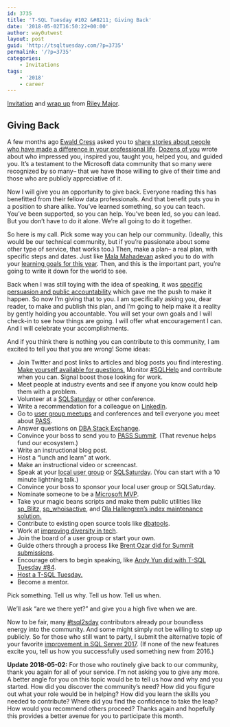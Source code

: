 ```yaml
---
id: 3735
title: 'T-SQL Tuesday #102 &#8211; Giving Back'
date: '2018-05-02T16:50:22+00:00'
author: way0utwest
layout: post
guid: 'http://tsqltuesday.com/?p=3735'
permalink: '/?p=3735'
categories:
    - Invitations
tags:
    - '2018'
    - career
---
```


[Invitation](https://scribnasium.com/2018/05/giving-back-t-sql-tuesday-102-invite/) and [wrap up](https://scribnasium.com/2018/05/t-sql-tuesday-102-wrap-up/) from [Riley Major](https://scribnasium.com/).

## Giving Back

A few months ago [Ewald Cress](https://twitter.com/sqlonice) asked you to [share stories about people who have made a difference in your professional life](https://sqlonice.com/tsql-tuesday-96-folks-who-have-made-a-difference/). [Dozens of you](https://sqlonice.com/tsql-tuesday-96-round-up/) wrote about who impressed you, inspired you, taught you, helped you, and guided you. It’s a testament to the Microsoft data community that so many were recognized by so many– that we have those willing to give of their time and those who are publicly appreciative of it.

Now I will give you an opportunity to give back. <span id="more-721"></span> Everyone reading this has benefitted from their fellow data professionals. And that benefit puts you in a position to share alike. You’ve learned something, so you can teach. You’ve been supported, so you can help. You’ve been led, so you can lead. But you don’t have to do it alone. We’re all going to do it together.

So here is my call. Pick some way you can help our community. (Ideally, this would be our technical community, but if you’re passionate about some other type of service, that works too.) Then, make a plan– a real plan, with specific steps and dates. Just like [Mala Mahadevan](https://twitter.com/sqlmal) asked you to do with your [learning goals for this year](https://curiousaboutdata.com/2017/12/04/t-sql-tuesday-97-setting-learning-goals-for-2018/). Then, and this is the important part, you’re going to write it down for the world to see.

Back when I was still toying with the idea of speaking, it was [specific persuasion and public accountability](https://scribnasium.com/2016/11/no-one-wants-to-eat-you/) which gave me the push to make it happen. So now I’m giving that to you. I am specifically asking you, dear reader, to make and publish this plan, and I’m going to help make it a reality by gently holding you accountable. You will set your own goals and I will check-in to see how things are going. I will offer what encouragement I can. And I will celebrate your accomplishments.

And if you think there is nothing you can contribute to this community, I am excited to tell you that you are wrong! Some ideas:

- Join Twitter and post links to articles and blog posts you find interesting. [Make yourself available for questions.](https://twitter.com/sehurlburt/status/889004724669661184) Monitor [\#SQLHelp](https://twitter.com/hashtag/sqlhelp?src=hash) and contribute when you can. Signal boost those looking for work.
- Meet people at industry events and see if anyone you know could help them with a problem.
- Volunteer at a [SQLSaturday](http://www.sqlsaturday.com) or other conference.
- Write a recommendation for a colleague on [LinkedIn](https://www.linkedin.com/).
- Go to [user group meetups](https://www.meetup.com) and conferences and tell everyone you meet about [PASS](http://www.pass.org).
- Answer questions on [DBA Stack Exchange](https://dba.stackexchange.com).
- Convince your boss to send you to [PASS Summit](http://www.pass.org/summit/). (That revenue helps fund our ecosystem.)
- Write an instructional blog post.
- Host a “lunch and learn” at work.
- Make an instructional video or screencast.
- Speak at your [local user group](http://www.pass.org/Community/Groups/LocalGroups.aspx) or [SQLSaturday](http://www.sqlsaturday.com). (You can start with a 10 minute lightning talk.)
- Convince your boss to sponsor your local user group or SQLSaturday.
- Nominate someone to be a [Microsoft MVP](https://mvp.microsoft.com/en-us/Nomination/nominate-an-mvp).
- Take your magic beans scripts and make them public utilities like [sp\_Blitz](https://www.brentozar.com/blitz/), [sp\_whoisactive](http://whoisactive.com), and [Ola Hallengren’s index maintenance solution.](https://ola.hallengren.com/sql-server-index-and-statistics-maintenance.html)
- Contribute to existing open source tools like [dbatools](https://github.com/sqlcollaborative/dbatools).
- Work at [improving diversity in tech](https://scribnasium.com/tag/diversity/).
- Join the board of a user group or start your own.
- Guide others through a process like [Brent Ozar did for Summit submissions](https://ozar.me/2018/02/the-road-to-your-first-pass-summit-session-week-1-the-pains/).
- Encourage others to begin speaking, like [Andy Yun did with T-SQL Tuesday #84](https://sqlbek.wordpress.com/2016/11/15/t-sql-tuesday-84-growing-new-speakers-round-up/).
- [Host a T-SQL Tuesday.](http://dataeducation.com/contact/)
- Become a mentor.

Pick something. Tell us why. Tell us how. Tell us when.

We’ll ask “are we there yet?” and give you a high five when we are.

Now to be fair, many [\#tsql2sday](https://twitter.com/hashtag/tsql2sday?src=hash) contributors already pour boundless energy into the community. And some might simply not be willing to step up publicly. So for those who still want to party, I submit the alternative topic of your favorite [improvement in SQL Server 2017](https://docs.microsoft.com/en-us/sql/sql-server/what-s-new-in-sql-server-2017?view=sql-server-2017). (If none of the new features excite you, tell us how you successfully used something new from 2016.)

**Update 2018-05-02:** For those who routinely give back to our community, thank you again for all of your service. I’m not asking you to give any more. A better angle for you on this topic would be to tell us how and why and you started. How did you discover the community’s need? How did you figure out what your role would be in helping? How did you learn the skills you needed to contribute? Where did you find the confidence to take the leap? How would you recommend others proceed? Thanks again and hopefully this provides a better avenue for you to participate this month.